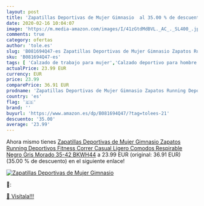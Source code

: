 ```yaml
---
layout: post
title: 'Zapatillas Deportivas de Mujer Gimnasio  al 35.00 % de descuento'
date: 2020-02-16 10:04:07
image: 'https://m.media-amazon.com/images/I/41zGtdMdBVL._AC_._SL400_.jpg'
comments: true
category: ofertas
author: 'tole.es'
slug: 'B081694Q47-es Zapatillas Deportivas de Mujer Gimnasio Zapatos Running...'
sku: 'B081694Q47-es'
tags: [ 'Calzado de trabajo para mujer','Calzado deportivo para hombre','Calzado sanitario y de hostelería para mujer','Chanclas y sandalias de piscina para hombre','Sandalias y chanclas para niña','Zapatillas y calzado deportivo para hombre','Zapatos','Zapatos para hombre','Zapatos para mujer','Zapatos para niñas pequeñas','Zapatos y complementos','Zuecos sanitarios y de hostelería para mujer','Zuecos y mules para hombre','zapatos', ]
actualPrice: 23.99 EUR
currency: EUR
price: 23.99
comparePrice: 36.91 EUR
prodname: 'Zapatillas Deportivas de Mujer Gimnasio Zapatos Running Deportivos Fitness Correr Casual Ligero Comodos Respirable Negro Gris Morado 35-42 BKWH44'
country: 'es'
flag: '🇪🇸'
brand: ''
buyurl: 'https://www.amazon.es/dp/B081694Q47/?tag=tolees-21'
descuento: '35.00'
average: '23.99'
---
```


Ahora mismo tienes [Zapatillas Deportivas de Mujer Gimnasio Zapatos Running Deportivos Fitness Correr Casual Ligero Comodos Respirable Negro Gris Morado 35-42 BKWH44](https://www.amazon.es/dp/B081694Q47/?tag=tolees-21) a 23.99 EUR (original: 36.91 EUR) (35.00 %  de descuento) en el siguiente enlace!

[![Zapatillas Deportivas de Mujer Gimnasio ](https://m.media-amazon.com/images/I/41zGtdMdBVL._AC_._SL400_.jpg)](https://www.amazon.es/dp/B081694Q47/?tag=tolees-21)

🔎:


[🛒 Visítala!!!](https://www.amazon.es/dp/B081694Q47/?tag=tolees-21)
